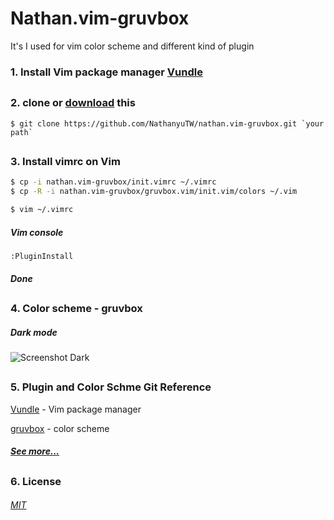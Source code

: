 # Nathan.vim-gruvbox

It's I used for vim color scheme and different kind of plugin

### 1. Install Vim package manager [Vundle](https://github.com/VundleVim/Vundle.vim/blob/master/README.md)

##
### 2. clone or [download](https://github.com/NathanyuTW/nathan.vim-gruvbox/archive/master.zip) this 
```git
$ git clone https://github.com/NathanyuTW/nathan.vim-gruvbox.git `your path`
```

##
### 3. Install vimrc on Vim
```bash
$ cp -i nathan.vim-gruvbox/init.vimrc ~/.vimrc
$ cp -R -i nathan.vim-gruvbox/gruvbox.vim/init.vim/colors ~/.vim

$ vim ~/.vimrc
```

##### Vim console
```vim
:PluginInstall
```
##### Done

##
### 4. Color scheme - gruvbox

##### Dark mode
![Screenshot Dark](http://i.imgur.com/GkIl8Fn.png)
##
### 5. Plugin and Color Schme Git Reference

[Vundle](https://github.com/VundleVim/Vundle.vim/blob/master/README.md) - Vim package manager

[gruvbox](https://github.com/morhetz/gruvbox) - color scheme

##### [See more...](https://medium.com/@huntie/10-essential-vim-plugins-for-2018-39957190b7a9)

##

### 6. License
###### [MIT](https://github.com/NathanyuTW/nathan.vim-gruvbox/blob/master/LICENSE)

